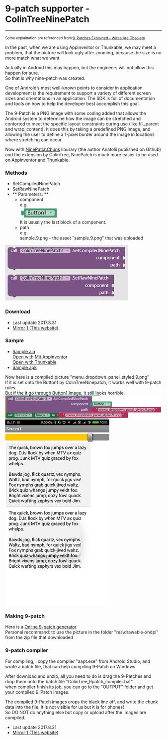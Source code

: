 # 9-patch supporter - ColinTreeNinePatch

---

<small>Some explaination are referenced from:[9-Patches Explained - Wires Are Obsolete](http://wiresareobsolete.com/2010/06/9-patches/)</small>

In the past, when we are using Appinventor or Thunkable, we may meet a problem, that the picture will look ugly after zooming, because the size is no more match what we want  

Actually in Android this may happen, but the engineers will not allow this happen for sure.  
So that is why nine-patch was created.

One of Android’s most well-known points to consider in application development is the requirement to support a variety of different screen sizes and orientations in an application. The SDK is full of documentation and tools on how to help the developer best accomplish this goal.

The 9-Patch is a PNG image with some coding added that allows the Android system to determine how the image can be stretched and contorted to meet the specific layout constraints during use (like fill_parent and wrap_content).  It does this by taking a predefined PNG image, and allowing the user to define a 1-pixel border around the image in locations where stretching can occur.

Now with [NinePatchChunk](https://github.com/Anatolii/NinePatchChunk) liburary (the author Anatolii published on Github) and the extension by ColinTree, NinePatch is much more easier to be used on Appinventor and Thunkable. 

### Methods

* SetCompiledNinePatch
* SetRawNinePatch
* ** Parameters: **
  * component  
    e.g.    
    ![](../images/ColinTreeNinePatch/component_block_sample.png)  
    It is usually the last block of a component.
  * path  
    e.g.  
    sample.9.png - the asset "sample.9.png" that was uploaded

![](../images/ColinTreeNinePatch/methods.png)

### Download

* Last update 2017.8.31
* <a href="/aix/cn.colintree.aix.ColinTreeNinePatch.aix" target="_blank">Mirror 1 (This website)</a>

### Sample

* [Sample aia](https://github.com/ColinTree/aix_colintree_cn/releases/download/ColinTreeNinePatchTest/ColinTreeNinePatch_en.aia)  
  [Open with Mit Appinventor](http://ai2.appinventor.mit.edu/?repo=aix.colintree.cn/templates/ColinTreeNinePatchTesten/ColinTreeNinePatchTesten.asc)  
  [Open with Thunkable](http://app.thunkable.com/?repo=aix.colintree.cn/templates/ColinTreeNinePatchTesten/ColinTreeNinePatchTesten.asc)
* [Sample apk](https://github.com/ColinTree/aix_colintree_cn/releases/download/ColinTreeNinePatchTest/ColinTreeNinePatch_en.apk)  

Now here is a compiled picture "menu_dropdown_panel_styled.9.png"  
If it is set onto the Button1 by ColinTreeNinepatch, it works well with 9-patch rules  
But if the it go through Button1.Image, it still looks horrible.
![](../images/ColinTreeNinePatch/aiaRuntimeCode.png)  
![](../images/ColinTreeNinePatch/aiaRuntimeScreenshot.png)

### Making 9-patch

Here is a [Online 9-patch generator](https://romannurik.github.io/AndroidAssetStudio/nine-patches.html)  
Personal recommand: to use the picture in the folder "res\drawable-xhdpi\" from the zip file that downloaded

### 9-patch compiler

For compiling, i copy the compiler "aapt.exe" from Android Studio, and wrote a batch file, that can help compiling 9-Patch on Windows  

After download and unzip, all you need to do is drag the 9-Patches and drop them onto the batch file "ColinTree_9patch_compiler.bat"  
when compiler finish its job, you can go to the "OUTPUT" folder and get your compiled 9-Patch images.  

The compiled 9-Patch images crops the black line off, and write the chunk data into the file. It is not visible for us but it is for phones!  
So DO NOT do anything else but copy or upload after the images are compiled. 
* Last update 2017.8.31
* <a href="/aix/ColinTree_9patch_compiler.zip" target="_blank">Mirror 1 (This website)</a>